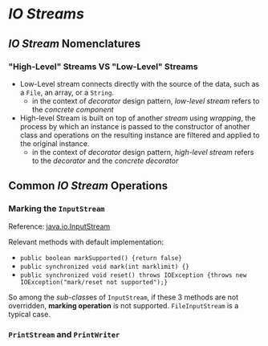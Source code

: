 # *IO Streams*
## *IO Stream* Nomenclatures
### "High-Level" Streams VS "Low-Level" Streams
* Low-Level stream connects directly with the source of the data, such as a `File`, an array, or a `String`. 
	* in the context of *decorator* design pattern, *low-level stream* refers to the *concrete component*
* High-level Stream is built on top of another *stream* using *wrapping*, the process by which an instance is passed to the constructor of another class and operations on the resulting instance are filtered and applied to the original instance.
	* in the context of *decorator* design pattern, *high-level stream* refers to the *decorator* and the *concrete decorator*
## Common *IO Stream* Operations
### Marking the `InputStream`
Reference: [java.io.InputStream](http://grepcode.com/file/repository.grepcode.com/java/root/jdk/openjdk/8u40-b25/java/io/InputStream.java)

Relevant methods with default implementation:
* `public boolean markSupported() {return false}`
* `public synchronized void mark(int marklimit) {}`
* `public synchronized void reset() throws IOException {throws new IOException("mark/reset not supported");}`

So among the *sub-class*es of `InputStream`, if these 3 methods are not overridden, **marking operation** is not supported. `FileInputStream` is a typical case. 

### `PrintStream` and `PrintWriter`



